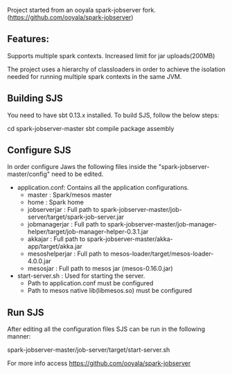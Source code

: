 Project started from an ooyala spark-jobserver fork. (https://github.com/ooyala/spark-jobserver)

## Features:

Supports multiple spark contexts.
Increased limit for jar uploads(200MB)

The project uses a hierarchy of classloaders in order to achieve the isolation needed for running multiple spark contexts in the same JVM.

## Building SJS

You need to have sbt 0.13.x installed. To build SJS, follow the below steps:

cd spark-jobserver-master
sbt compile package assembly

## Configure SJS

In order configure Jaws the following files inside the "spark-jobserver-master/config" need to be edited.

* application.conf: Contains all the application configurations.
	- master : Spark/mesos master
	- home : Spark home
	- jobserverjar : Full path to spark-jobserver-master/job-server/target/spark-job-server.jar
	- jobmanagerjar : Full path to spark-jobserver-master/job-manager-helper/target/job-manager-helper-0.3.1.jar
	- akkajar  : Full path to spark-jobserver-master/akka-app/target/akka.jar
	- mesoshelperjar : Full path to mesos-loader/target/mesos-loader-4.0.0.jar
	- mesosjar : Full path to mesos jar (mesos-0.16.0.jar)
* start-server.sh : Used for starting the server.
	- Path to application.conf must be configured
	- Path to mesos native lib(libmesos.so) must be configured


## Run SJS

After editing all the configuration files SJS can be run in the following manner:

spark-jobserver-master/job-server/target/start-server.sh

For more info access https://github.com/ooyala/spark-jobserver
